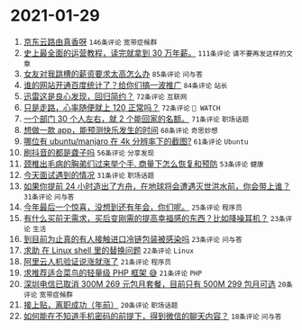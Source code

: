 # 2021-01-29

1. [京东云路由真香呀](https://www.v2ex.com/t/749121) `146条评论` `宽带症候群`
1. [史上最全面的运营教程，读完就拿到 30 万年薪。](https://www.v2ex.com/t/749163) `111条评论` `请不要再发这样的文章`
1. [女友对我跳槽的薪资要求太高怎么办](https://www.v2ex.com/t/749289) `85条评论` `问与答`
1. [谁的网站开通百度统计了？给你们搞一波推广](https://www.v2ex.com/t/749107) `84条评论` `站长`
1. [迅雷这是良心发现，回归简约？](https://www.v2ex.com/t/749096) `72条评论` `互联网`
1. [只是走路，心率随便就上 120 正常吗？](https://www.v2ex.com/t/749190) `72条评论` ` WATCH`
1. [一个部门 30 个人左右，就 2 个能回家的名额。](https://www.v2ex.com/t/749131) `71条评论` `职场话题`
1. [想做一款 app，能预测快乐发生的时间](https://www.v2ex.com/t/749161) `68条评论` `奇思妙想`
1. [哪位有 ubuntu/manjaro 在 4k 分辨率下的截图?](https://www.v2ex.com/t/749254) `61条评论` `Ubuntu`
1. [刷抖音的都是聋子吗](https://www.v2ex.com/t/749097) `56条评论` `分享发现`
1. [颈椎出毛病的胸弟们过来举个手. 商量下怎么恢复和预防](https://www.v2ex.com/t/749108) `53条评论` `健康`
1. [今天面试遇到的情况](https://www.v2ex.com/t/749291) `31条评论` `职场话题`
1. [如果你提前 24 小时造出了方舟，在地球将会遭遇灭世洪水前，你会带上谁？](https://www.v2ex.com/t/749093) `31条评论` `问与答`
1. [今年最后一个惊喜，没想到还有年会，你们呢。](https://www.v2ex.com/t/749321) `25条评论` `程序员`
1. [有什么买前无需求，买后变刚需的提高幸福感的东西？比如降噪耳机？](https://www.v2ex.com/t/749349) `23条评论` `生活`
1. [到目前为止真的有人接触进口冷链包装被感染吗](https://www.v2ex.com/t/749316) `23条评论` `问与答`
1. [求助 在 Linux shell 里的替换问题](https://www.v2ex.com/t/749294) `22条评论` `Linux`
1. [阿里云人机验证说涨就涨了](https://www.v2ex.com/t/749263) `21条评论` `程序员`
1. [求推荐适合菜鸟的轻量级 PHP 框架 😅](https://www.v2ex.com/t/749247) `21条评论` `PHP`
1. [深圳电信已取消 300M 269 元包月套餐，目前只有 500M 299 包月可选](https://www.v2ex.com/t/749281) `20条评论` `宽带症候群`
1. [接上贴，离职成功（年前）](https://www.v2ex.com/t/749094) `20条评论` `职场话题`
1. [如何能在不知道手机密码的前提下，得到微信的聊天内容？](https://www.v2ex.com/t/749264) `18条评论` `问与答`
